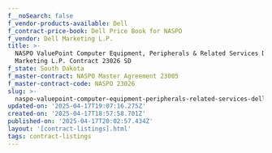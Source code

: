 ```yaml
---
f__noSearch: false
f_vendor-products-available: Dell
f_contract-price-book: Dell Price Book for NASPO
f_vendor: Dell Marketing L.P.
title: >-
  NASPO ValuePoint Computer Equipment, Peripherals & Related Services Dell
  Marketing L.P. Contract 23026 SD
f_state: South Dakota
f_master-contract: NASPO Master Agreement 23005
f_master-contract-code: NASPO 23026
slug: >-
  naspo-valuepoint-computer-equipment-peripherals-related-services-dell-marketing-l-p-contract-23026-sd
updated-on: '2025-04-17T19:07:16.275Z'
created-on: '2025-04-17T18:57:58.701Z'
published-on: '2025-04-17T20:02:57.434Z'
layout: '[contract-listings].html'
tags: contract-listings
---
```




